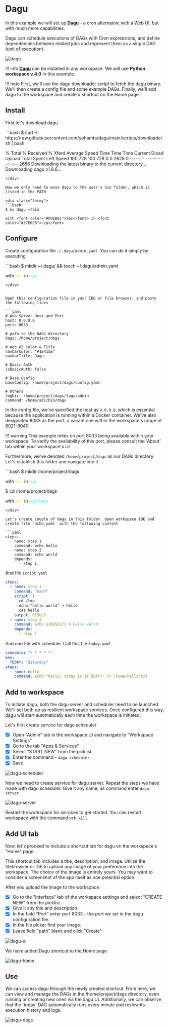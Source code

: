 # Dagu 

In this example we will set up [__Dagu__](https://github.com/yohamta/dagu) - a cron alternative with a Web UI, but with much more capabilities.

Dagu can schedule executions of DAGs with Cron expressions, and define dependencies between related 
jobs and represent them as a single DAG (unit of execution).   

![dagu](img/dagu.png)

!!! info 
    [__Dagu__](https://github.com/yohamta/dagu) can be installed in any workspace. We will use __Python workspace v.4.0__ in this example.

!!! note
    First, we'll use the dagu downloader script to fetch the dagu binary. We'll then create a config file and some example DAGs. 
    Finally, we'll add dagu to the workspace and create a shortcut on the Home page.

## Install

First let's download dagu

<div class="termy">
```bash
$ curl -L https://raw.githubusercontent.com/yohamta/dagu/main/scripts/downloader.sh | bash

% Total    % Received % Xferd  Average Speed   Time    Time     Time  Current
                                 Dload  Upload   Total   Spent    Left  Speed
100   728  100   728    0     0   2628      0 --:--:-- --:--:-- --:--:--  2656
Downloading the latest binary to the current directory...
Downloading dagu v1.8.6...
```
</div>

Now we only need to move dagu to the user's bin folder, which is listed in the PATH 

<div class="termy">
```bash
$ mv dagu ~/bin

with <font color="#FDEB61">abc</font> in <font color="#37E6E8">~/p</font>
```
</div>

## Configure

Create configuration file `~/.dagu/admin.yaml`. You can do it simply by executing

<div class="termy">
```bash
$ mkdir ~/.dagu/ && touch ~/.dagu/admin.yaml

with <font color="#FDEB61">abc</font> in <font color="#37E6E8">~/p</font>
```
</div>


Open this configuration file in your IDE or file browser, and paste the following lines 

```yaml
# Web Server Host and Port
host: 0.0.0.0
port: 8033

# path to the DAGs directory
dags: /home/project/dags

# Web UI Color & Title
navbarColor: "#1E415E"
navbarTitle: Dagu                      

# Basic Auth
isBasicAuth: false

# Base Config
baseConfig: /home/project/dags/config.yaml

# Others
logDir: /home/project/dags/logs/admin
command: /home/abc/bin/dagu
```

In the config file, we've specified the host as `0.0.0.0`, which is essential because the application is running within a Docker 
container. We've also designated 8033 as the port, a vacant one within the workspace's range of 8021-8040.

!!! warning 
    This example relies on port 8033 being available within your workspace. To verify the availability of this port, 
    please consult the 'About' tab within your workspace's UI.

Furthermore, we've denoted `/home/project/dags` as our DAGs directory. Let's establish this folder and navigate into it.

<div class="termy">
```bash
$ mkdir /home/project/dags

with <font color="#FDEB61">abc</font> in <font color="#37E6E8">~/p</font>

$ cd /home/project/dags

with <font color="#FDEB61">abc</font> in <font color="#37E6E8">~/p/dags</font>
```
</div>

Let's create couple of dags in this folder. Open workspace IDE and create file `echo.yaml` with the following content 

```yaml
steps:
  - name: step 1
    command: echo hello
  - name: step 2
    command: echo world
    depends:
      - step 1
```

And file `script.yaml` 

```yaml
steps:
  - name: step 1
    command: "bash"
    script: |
      cd /tmp
      echo "hello world" > hello
      cat hello
    output: RESULT
  - name: step 2
    command: echo ${RESULT} # hello world
    depends:
      - step 1
```

And one file with schedule. Call this file `today.yaml` 

```yaml
schedule: "* * * * *" 
env:
  TODAY: "Saturday"
steps:
  - name: hello
    command: echo "hello, today is ${TODAY}" >> /home/hello.txt
```


## Add to workspace 

To initiate dagu, both the dagu server and scheduler need to be launched. We'll set both up as resilient workspace services. 
Once configured this way, dagu will start automatically each time the workspace is initiated.

Let's first create service for dagu scheduler 

- [X] Open "Admin" tab in the workspace UI and navigate to "Workspace Settings" 
- [X] Go to the tab "Apps & Services"
- [X] Select "START NEW" from the picklist 
- [X] Enter the command - `dagu scheduler`
- [X] Save

![dagu-scheduler](img/dagu-scheduler.jpg)  

Now we need to create service for dagu server. Repeat the steps we have made with dagu scheduler. Give it any name, 
as command enter `dagu server`  

![dagu-server](img/dagu-server.jpg)  

Restart the workspace for services to get started. You can restart workspace with the command `wrk kill` 


## Add UI tab 

Now, let's proceed to include a shortcut tab for dagu on the workspace's "Home" page. 

This shortcut tab includes a title, description, and image. Utilize the filebrowser or IDE to upload any image of your preference 
into the workspace. The choice of the image is entirely yours. You may want to consider a screenshot of the app itself as one potential option.

After you upload the image to the workspace

- [X] Go to the "Interface" tab of the workspace settings and select "CREATE NEW" from the picklist.   
- [X] Give it any title and description. 
- [X] In the field "Port" enter port 8033 - the port we set in the dagu configuration file.
- [X] In the file picker find your image.   
- [X] Leave field "path" blank and click "Create"

![dagu-ui](img/dagu-ui.jpg)

We have added Dagu shortcut to the Home page

![dagu-home](img/dagu-home.jpg)
 

## Use 

We can access dagu through the newly created shortcut. From here, we can view and manage the DAGs in the /home/project/dags directory, 
even running or creating new ones via the dagu UI. Additionally, we can observe that the 'today' DAG automatically runs every minute 
and review its execution history and logs.

![dagu-dags](img/dagu-dags.jpg)
